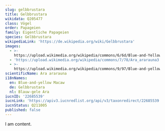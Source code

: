 ```yaml
---
slug: gelbbrustara
title: Gelbbrustara
wikidata: Q205477
class: Vögel
order: Papageien
family: Eigentliche Papageien
species: Gelbbrustara
wikipediaLink: 'https://de.wikipedia.org/wiki/Gelbbrustara'
images:
  - >-
    https://upload.wikimedia.org/wikipedia/commons/6/6d/Blue-and-Yellow-Macaw.jpg
  - 'https://upload.wikimedia.org/wikipedia/commons/7/78/Ara_ararauna3.jpg'
  - >-
    https://upload.wikimedia.org/wikipedia/commons/9/97/Blue-and-yellow_Macaw,_Ara_ararauna,_JBP,_Nov_06.jpg
scientificName: Ara ararauna
i18nNames:
  en: Blue-and-yellow Macaw
  de: Gelbbrustara
  nl: Blauw-gele Ara
iucnID: '22685539'
iucnLink: 'https://apiv3.iucnredlist.org/api/v3/taxonredirect/22685539'
iucnStatus: Q211005
published: false
---
```


I am content.
